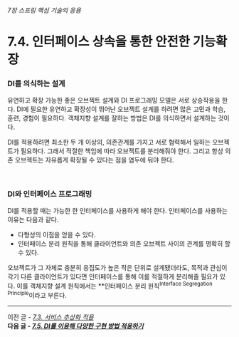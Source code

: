 ###### 7장 스프링 핵심 기술의 응용
# 7.4. 인터페이스 상속을 통한 안전한 기능확장

### DI를 의식하는 설계 

유연하고 확장 가능한 좋은 오브젝트 설계와 DI 프로그래밍 모델은 서로 상승작용을 한다. DI에 필요한 유연하고 확장성이 뛰어난 오브젝트 설계를 하려면 
많은 고민과 학습, 훈련, 경험이 필요하다. 객체지향 설계를 잘하는 방법은 DI를 의식하면서 설계하는 것이다.                

DI를 적용하려면 최소한 두 개 이상의, 의존관계를 가지고 서로 협력해서 일하는 오브젝트가 필요하다. 그래서 적절한 책임에 따라 오브젝트를 분리해줘야 한다. 
그리고 항상 의존 오브젝트는 자유롭게 확장될 수 있다는 점을 염두에 둬야 한다.             

<br/>

### DI와 인터페이스 프로그래밍 

DI를 적용할 때는 가능한 한 인터페이스를 사용하게 해야 한다. 인터페이스를 사용하는 이유는 다음과 같다. 
* 다형성의 이점을 얻을 수 있다. 
* 인터페이스 분리 원칙을 통해 클라이언트와 의존 오브젝트 사이의 관계를 명확히 할 수 있다. 

오브젝트가 그 자체로 충분히 응집도가 높은 작은 단위로 설계됐더라도, 목적과 관심이 각기 다른 클라이언트가 있다면 인터페이스를 통해 이를 적절하게 분리해줄 필요가 있다. 
이를 객체지향 설계 원칙에서는 **인터페이스 분리 원칙<sup>Interface Segregation Principle</sup>이라고 부른다. 

-----

이전 글 - [*7.3. 서비스 추상화 적용*](./7.3.%20서비스%20추상화%20적용.md)                    
**다음 글 - [*7.5. DI를 이용해 다양한 구현 방법 적용하기*](./7.5.%20DI를%20이용해%20다양한%20구현%20방법%20적용하기.md)**
